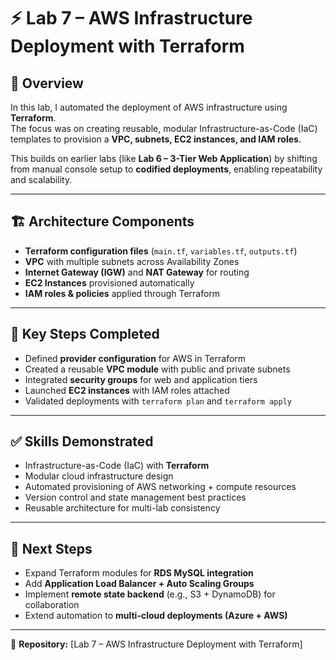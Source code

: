 # ⚡ Lab 7 – AWS Infrastructure Deployment with Terraform

## 📌 Overview
In this lab, I automated the deployment of AWS infrastructure using **Terraform**.  
The focus was on creating reusable, modular Infrastructure-as-Code (IaC) templates to provision a **VPC, subnets, EC2 instances, and IAM roles**.  

This builds on earlier labs (like **Lab 6 – 3-Tier Web Application**) by shifting from manual console setup to **codified deployments**, enabling repeatability and scalability.

---

## 🏗️ Architecture Components
- **Terraform configuration files** (`main.tf`, `variables.tf`, `outputs.tf`)  
- **VPC** with multiple subnets across Availability Zones  
- **Internet Gateway (IGW)** and **NAT Gateway** for routing  
- **EC2 Instances** provisioned automatically  
- **IAM roles & policies** applied through Terraform  

---

## 🔑 Key Steps Completed
- Defined **provider configuration** for AWS in Terraform  
- Created a reusable **VPC module** with public and private subnets  
- Integrated **security groups** for web and application tiers  
- Launched **EC2 instances** with IAM roles attached  
- Validated deployments with `terraform plan` and `terraform apply`  

---

## ✅ Skills Demonstrated
- Infrastructure-as-Code (IaC) with **Terraform**  
- Modular cloud infrastructure design  
- Automated provisioning of AWS networking + compute resources  
- Version control and state management best practices  
- Reusable architecture for multi-lab consistency  

---

## 🚀 Next Steps
- Expand Terraform modules for **RDS MySQL integration**  
- Add **Application Load Balancer + Auto Scaling Groups**  
- Implement **remote state backend** (e.g., S3 + DynamoDB) for collaboration  
- Extend automation to **multi-cloud deployments (Azure + AWS)**  

---

📂 **Repository:** [Lab 7 – AWS Infrastructure Deployment with Terraform]
